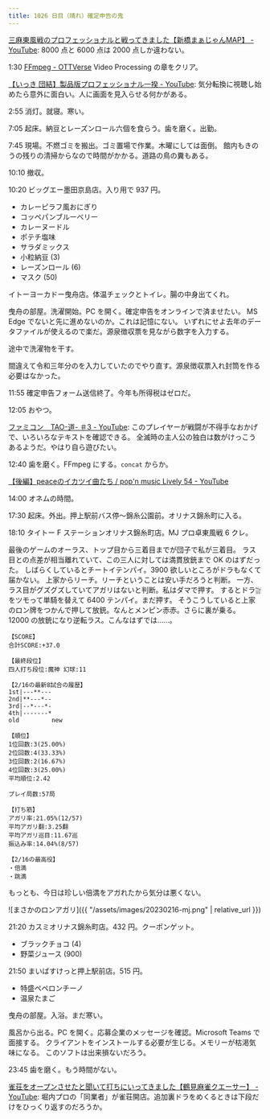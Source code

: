 ```yaml
---
title: 1026 日目（晴れ）確定申告の鬼
---
```


[三麻東風戦のプロフェッショナルと戦ってきました【新橋まぁじゃんMAP】 - YouTube](https://www.youtube.com/watch?v=p3C8MwHkLJA):
8000 点と 6000 点は 2000 点しか違わない。

1:30 [FFmpeg - OTTVerse](https://ottverse.com/what-is-ffmpeg-installation-use-cases/)
Video Processing の章をクリア。

[【いっき 団結】製品版プロフェッショナル一揆 - YouTube](https://www.youtube.com/watch?v=IAqd27B3gZs):
気分転換に視聴し始めたら意外に面白い。人に画面を見入らせる何かがある。

2:55 消灯。就寝。寒い。

7:05 起床。納豆とレーズンロール六個を食らう。歯を磨く。出勤。

7:45 現場。不燃ゴミを搬出。ゴミ置場で作業。木曜にしては面倒。
館内もきのうの残りの清掃からなので時間がかかる。道路の鳥の糞もある。

10:10 撤収。

10:20 ビッグエー墨田京島店。入り用で 937 円。

* カレーピラフ風おにぎり
* コッペパンブルーベリー
* カレーヌードル
* ポテチ塩味
* サラダミックス
* 小粒納豆 (3)
* レーズンロール (6)
* マスク (50)

イトーヨーカドー曳舟店。体温チェックとトイレ。腸の中身出てくれ。

曳舟の部屋。洗濯開始。PC を開く。確定申告をオンラインで済ませたい。
MS Edge でないと先に進めないのか。これは記憶にない。
いずれにせよ去年のデータファイルが使えるので楽だ。源泉徴収票を見ながら数字を入力する。

途中で洗濯物を干す。

間違えて令和三年分のを入力していたのでやり直す。源泉徴収票入れ封筒を作る必要はなかった。

11:55 確定申告フォーム送信終了。今年も所得税はゼロだ。

12:05 おやつ。

[ファミコン　TAO-道- ＃3 - YouTube](https://www.youtube.com/watch?v=9iu3TpEis5k):
このプレイヤーが戦闘が不得手なおかげで、いろいろなテキストを確認できる。
全滅時の主人公の独白は数がけっこうあるようだ。やはり自ら遊びたい。

12:40 歯を磨く。FFmpeg にする。`concat` からか。

[【後編】peaceのイカツイ曲たち / pop'n music Lively 54 - YouTube](https://www.youtube.com/watch?v=J61EIp_LfLc)

14:00 オネムの時間。

17:30 起床。外出。押上駅前バス停～錦糸公園前。オリナス錦糸町に入る。

18:10 タイトー F ステーションオリナス錦糸町店。MJ プロ卓東風戦 6 クレ。

最後のゲームのオーラス、トップ目から三着目までが団子で私が三着目。
ラス目との点差が相当離れていて、この三人に対しては満貫放銃まで OK のはずだった。
しばらくしているとチートイテンパイ。3900 欲しいところがドラもなくて届かない。
上家からリーチ。リーチということは安い手だろうと判断。
一方、ラス目がグズグズしていてアガリはないと判断。私はダマで押す。
するとドラ🀟をツモって単騎を替えて 6400 テンパイ。まだ押す。
そうこうしていると上家のロン牌をつかんで押して放銃。なんとメンピン赤赤。さらに裏が乗る。
12000 の放銃になり逆転ラス。こんなはずでは……。

```text
【SCORE】
合計SCORE:+37.0

【最終段位】
四人打ち段位:魔神 幻球:11

【2/16の最新8試合の履歴】
1st|---**---
2nd|**---*--
3rd|--*---*-
4th|-------*
old         new

【順位】
1位回数:3(25.00%)
2位回数:4(33.33%)
3位回数:2(16.67%)
4位回数:3(25.00%)
平均順位:2.42

プレイ局数:57局

【打ち筋】
アガリ率:21.05%(12/57)
平均アガリ翻:3.25翻
平均アガリ巡目:11.67巡
振込み率:14.04%(8/57)

【2/16の最高役】
・倍満
・跳満
```

もっとも、今日は珍しい倍満をアガれたから気分は悪くない。

![まさかのロンアガリ]({{ "/assets/images/20230216-mj.png" | relative_url }})

21:20 カスミオリナス錦糸町店。432 円。クーポンゲット。

* ブラックチョコ (4)
* 野菜ジュース (900)

21:50 まいばすけっと押上駅前店。515 円。

* 特盛ペペロンチーノ
* 温泉たまご

曳舟の部屋。入浴。まだ寒い。

風呂から出る。PC を開く。応募企業のメッセージを確認。Microsoft Teams で面接する。
クライアントをインストールする必要が生じる。メモリーが枯渇気味になる。
このソフトは出来損ないだろう。

23:45 歯を磨く。もう時間がない。

[雀荘をオープンさせたと聞いて打ちにいってきました【鶴見麻雀クエーサー】 - YouTube](https://www.youtube.com/watch?v=SjNYMookwzQ):
堀内プロの「同業者」が雀荘開店。追加裏ドラをめくるときは下段だけをひっくり返すのだろうか。
